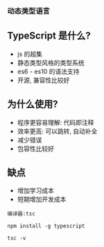 ### 动态类型语言

## TypeScript 是什么?
- js 的超集
- 静态类型风格的类型系统
- es6 - es10 的语法支持
- 开源, 兼容性比较好

## 为什么使用?
- 程序更容易理解: 代码即注释
- 效率更高: 可以跳转, 自动补全
- 减少错误
- 包容性比较好

## 缺点
- 增加学习成本
- 短期增加开发成本

```
编译器:tsc

npm install -g typescript

tsc -v
```